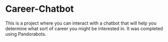 # Career-Chatbot
This is a project where you can interact with a chatbot that will help you determine what sort of career you might be interested in. It was completed using Pandorabots.
